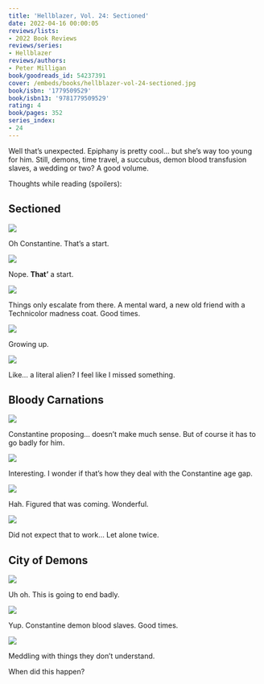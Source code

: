 ```yaml
---
title: 'Hellblazer, Vol. 24: Sectioned'
date: 2022-04-16 00:00:05
reviews/lists:
- 2022 Book Reviews
reviews/series:
- Hellblazer
reviews/authors:
- Peter Milligan
book/goodreads_id: 54237391
cover: /embeds/books/hellblazer-vol-24-sectioned.jpg
book/isbn: '1779509529'
book/isbn13: '9781779509529'
rating: 4
book/pages: 352
series_index:
- 24
---
```

Well that’s unexpected. Epiphany is pretty cool… but she’s way too young for him. Still, demons, time travel, a succubus, demon blood transfusion slaves, a wedding or two? A good volume. 

<!--more-->

Thoughts while reading (spoilers):

## Sectioned
![](/embeds/books/attachments/hellblazer-24-29cbef.png)

Oh Constantine. That’s a start. 

![](/embeds/books/attachments/hellblazer-24-56c467.png)

Nope. **That’** a start. 

![](/embeds/books/attachments/hellblazer-24-27fd68.png)

Things only escalate from there. A mental ward, a new old friend with a Technicolor madness coat. Good times. 

![](/embeds/books/attachments/hellblazer-24-cbb690.png)

Growing up. 

![](/embeds/books/attachments/hellblazer-24-ad84b9.png)

Like… a literal alien? I feel like I missed something. 

## Bloody Carnations
![](/embeds/books/attachments/hellblazer-24-005364.png)

Constantine proposing… doesn’t make much sense. But of course it has to go badly for him. 

![](/embeds/books/attachments/hellblazer-24-5a2cf8.png)

Interesting. I wonder if that’s how they deal with the Constantine age gap. 

![](/embeds/books/attachments/hellblazer-24-972525.png)

Hah. Figured that was coming. Wonderful. 

![](/embeds/books/attachments/hellblazer-24-59319e.png)

Did not expect that to work… Let alone twice. 

## City of Demons
![](/embeds/books/attachments/hellblazer-24-8f3a47.png)

Uh oh. This is going to end badly. 

![](/embeds/books/attachments/hellblazer-24-1a8412.png)

Yup. Constantine demon blood slaves. Good times. 

![](/embeds/books/attachments/hellblazer-24-00e240.png)

Meddling with things they don’t understand. 

When did this happen?
